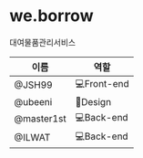 # we.borrow
대여물품관리서비스

|이름|역할|
|------|---|
|@JSH99|:computer:Front-end|
|@ubeeni|:art:Design|
|@master1st|:computer:Back-end|
|@ILWAT|:computer:Back-end|


